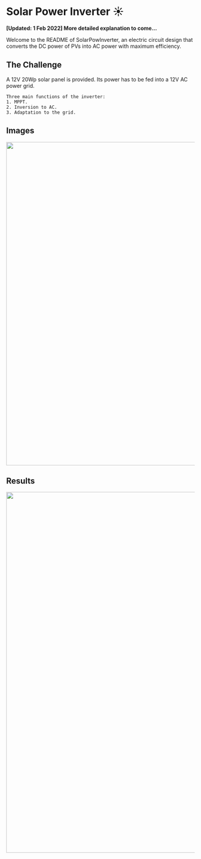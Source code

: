 # Solar Power Inverter ☀️
__[Updated: 1 Feb 2022] More detailed explanation to come...__


Welcome to the README of SolarPowInverter, an electric circuit design that converts the DC power of PVs into AC power with maximum efficiency.

## The Challenge
A 12V 20Wp solar panel is provided. Its power has to be fed into a 12V AC power grid. 
```
Three main functions of the inverter: 
1. MPPT.  
2. Inversion to AC.   
3. Adaptation to the grid. 
```




## Images
<p align="center">
<img src="https://user-images.githubusercontent.com/70687643/152019902-a6bc7f60-df48-4071-a1b1-e5dd725060eb.png" width =865">
</p>

## Results
<p align="center">
<img src="https://user-images.githubusercontent.com/70687643/152019006-ff19a75b-2bce-4325-996a-288efb816486.jpg" width =965">
</p>


